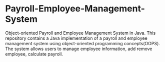# Payroll-Employee-Management-System
Object-oriented Payroll and Employee Management System in Java. This repository contains a Java implementation of a payroll and employee management system using object-oriented programming concepts(OOPS). The system allows users to manage employee information, add remove employee, calculate payroll.
